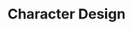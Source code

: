 ---
layout: portfolio
title: Character Design
blurb: For Comics, Children's Books, Animation...
# FB and Jekyll SEO Tag values
description: Character Design samples portfolio from Alberto Gonzalez (alzamon.com)
postlinkimage: /assets/images/bg-portfolio-home-02.jpg
# End FB and Jekyll SEO Tag values
hero_tag: characterdesign
categories: 
    - homepage
    - characterdesign
pretty_category: Character Design
pretty_title: Character Design
sort_number: 1
permalink: /portfolio/character-design
images:
    - image_url: /assets/images/portfolio/characterdesign/cd_daniel_wm.jpg
      image_title: Daniel - Model Sheet
      image_class: fullwidth
    - image_url: /assets/images/portfolio/characterdesign/cd_susana_wm.jpg
      image_title: Susana - Model Sheet    
      image_class: fullwidth
    - image_url: /assets/images/portfolio/characterdesign/cd_elias_wm.jpg
      image_title: Elias - Model Sheet
      image_class: fullwidth
    - image_url: /assets/images/portfolio/characterdesign/cd_shirley_wm.jpg
      image_title: Shirley - Model Sheet    
      image_class: fullwidth
---